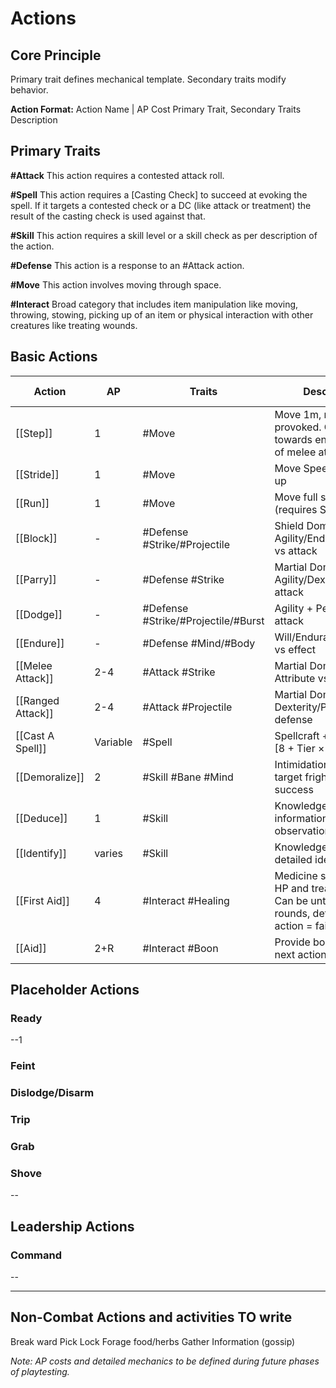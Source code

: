 # Actions

## Core Principle
Primary trait defines mechanical template. Secondary traits modify behavior.

**Action Format:**
Action Name | AP Cost
Primary Trait, Secondary Traits
Description

## Primary Traits

**#Attack**
This action requires a contested attack roll.

**#Spell**
This action requires a [Casting Check] to succeed at evoking the spell. If it targets a contested check or a DC (like attack or treatment) the result of the casting check is used against that.

**#Skill**
This action requires a skill level or a skill check as per description of the action.

**#Defense**
This action is a response to an #Attack action.

**#Move**
This action involves moving through space.

**#Interact**
Broad category that includes item manipulation like moving, throwing, stowing, picking up of an item or physical interaction with other creatures like treating wounds.

## Basic Actions

| Action            | AP       | Traits                              | Description                                                                                               | Enhanced by                           |
| ----------------- | -------- | ----------------------------------- | --------------------------------------------------------------------------------------------------------- | ------------------------------------- |
| [[Step]]          | 1        | #Move                               | Move 1m, no reactions provoked. Can step towards enemy as part of melee attack                            | -                                     |
| [[Stride]]        | 1        | #Move                               | Move Speed/2 rounded up                                                                                   | -                                     |
| [[Run]]           | 1        | #Move                               | Move full speed (requires Stride prior)                                                                   | -                                     |
| [[Block]]         | -        | #Defense #Strike/#Projectile        | Shield Domain + Agility/Endurance/Might vs attack                                                         | -                                     |
| [[Parry]]         | -        | #Defense #Strike                    | Martial Domain + Agility/Dexterity vs attack                                                              | -                                     |
| [[Dodge]]         | -        | #Defense #Strike/#Projectile/#Burst | Agility + Perception vs attack                                                                            | -                                     |
| [[Endure]]        | -        | #Defense #Mind/#Body                | Will/Endurance + skill vs effect                                                                          | -                                     |
| [[Melee Attack]]  | 2-4      | #Attack #Strike                     | Martial Domain + Attribute vs defense                                                                     | -                                     |
| [[Ranged Attack]] | 2-4      | #Attack #Projectile                 | Martial Domain + Dexterity/Perception vs defense                                                          | -                                     |
| [[Cast A Spell]]  | Variable | #Spell                              | Spellcraft + Wit vs DC [8 + Tier × 2]                                                                     | -                                     |
| [[Demoralize]]    | 2        | #Skill #Bane #Mind                  | Intimidation vs Endure, target frightened on success                                                      | [[Fuck I'm Out]], [[Into the Battle]] |
| [[Deduce]]        | 1        | #Skill                              | Knowledge skills for information through observation                                                      | -                                     |
| [[Identify]]      | varies   | #Skill                              | Knowledge skills for detailed identification                                                              | -                                     |
| [[First Aid]]     | 4        | #Interact #Healing                  | Medicine skill, restore HP and treat conditions. Can be untrained in 3 rounds, defensive action = failure | [[First Responder]]                   |
| [[Aid]]           | 2+R      | #Interact #Boon                     | Provide bonus to ally's next action                                                                       | [[Inspirer]]                          |

## Placeholder Actions

### Ready
--1

### Feint
### Dislodge/Disarm
### Trip
### Grab
### Shove


--

## Leadership Actions

### Command
--

---
## Non-Combat Actions and activities TO write
Break ward
Pick Lock
Forage food/herbs
Gather Information (gossip)


*Note: AP costs and detailed mechanics to be defined during future phases of playtesting.*
